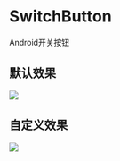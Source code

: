 # SwitchButton
Android开关按钮

## 默认效果
![](http://thumbsnap.com/i/KBISOucv.gif?0705)

## 自定义效果
![](http://thumbsnap.com/i/x8D3pC2U.gif?0706)
